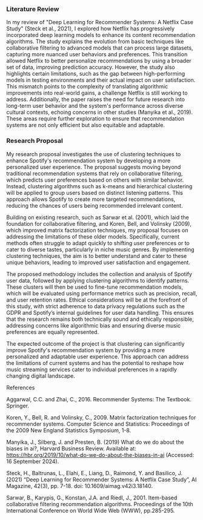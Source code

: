 ### Literature Review  

In my review of "Deep Learning for Recommender Systems: A Netflix Case Study" (Steck et al., 2021), I explored how Netflix has progressively incorporated deep learning models to enhance its content recommendation algorithms. The study explains the evolution from basic techniques like collaborative filtering to advanced models that can process large datasets, capturing more nuanced user behaviors and preferences. This transition allowed Netflix to better personalize recommendations by using a broader set of data, improving prediction accuracy. However, the study also highlights certain limitations, such as the gap between high-performing models in testing environments and their actual impact on user satisfaction. This mismatch points to the complexity of translating algorithmic improvements into real-world gains, a challenge Netflix is still working to address. Additionally, the paper raises the need for future research into long-term user behavior and the system's performance across diverse cultural contexts, echoing concerns in other studies (Manyika et al., 2019). These areas require further exploration to ensure that recommendation systems are not only efficient but also equitable and adaptable.

### Research Proposal 

My research proposal investigates the use of clustering techniques to enhance Spotify's recommendation system by developing a more personalized user experience. The proposal suggests moving beyond traditional recommendation systems that rely on collaborative filtering, which predicts user preferences based on others with similar behavior. Instead, clustering algorithms such as k-means and hierarchical clustering will be applied to group users based on distinct listening patterns. This approach allows Spotify to create more targeted recommendations, reducing the chances of users being recommended irrelevant content.

Building on existing research, such as Sarwar et al. (2001), which laid the foundation for collaborative filtering, and Koren, Bell, and Volinsky (2009), which improved matrix factorization techniques, my proposal focuses on addressing the limitations of these older models. Specifically, current methods often struggle to adapt quickly to shifting user preferences or to cater to diverse tastes, particularly in niche music genres. By implementing clustering techniques, the aim is to better understand and cater to these unique behaviors, leading to improved user satisfaction and engagement.

The proposed methodology includes the collection and analysis of Spotify user data, followed by applying clustering algorithms to identify patterns. These clusters will then be used to fine-tune recommendation models, which will be evaluated using performance metrics such as precision, recall, and user retention rates. Ethical considerations will be at the forefront of this study, with strict adherence to data privacy regulations such as the GDPR and Spotify’s internal guidelines for user data handling. This ensures that the research remains both technically sound and ethically responsible, addressing concerns like algorithmic bias and ensuring diverse music preferences are equally represented.

The expected outcome of the project is that clustering can significantly improve Spotify's recommendation system by providing a more personalized and adaptable user experience. This approach can address the limitations of current systems and has the potential to reshape how music streaming services cater to individual preferences in a rapidly changing digital landscape.

References

Aggarwal, C.C. and Zhai, C., 2016. Recommender Systems: The Textbook. Springer.

Koren, Y., Bell, R. and Volinsky, C., 2009. Matrix factorization techniques for recommender systems. Computer Science and Statistics: Proceedings of the 2009 New England Statistics Symposium, 1-8.

Manyika, J., Silberg, J. and Presten, B. (2019) What do we do about the biases in ai?, Harvard Business Review. Available at: https://hbr.org/2019/10/what-do-we-do-about-the-biases-in-ai (Accessed: 16 September 2024).

Steck, H., Baltrunas, L., Elahi, E., Liang, D., Raimond, Y. and Basilico, J. (2021) “Deep Learning for Recommender Systems: A Netflix Case Study”, AI Magazine, 42(3), pp. 7-18. doi: 10.1609/aimag.v42i3.18140.

Sarwar, B., Karypis, G., Konstan, J.A. and Riedl, J., 2001. Item-based collaborative filtering recommendation algorithms. Proceedings of the 10th International Conference on World Wide Web (WWW), pp.285-295.



